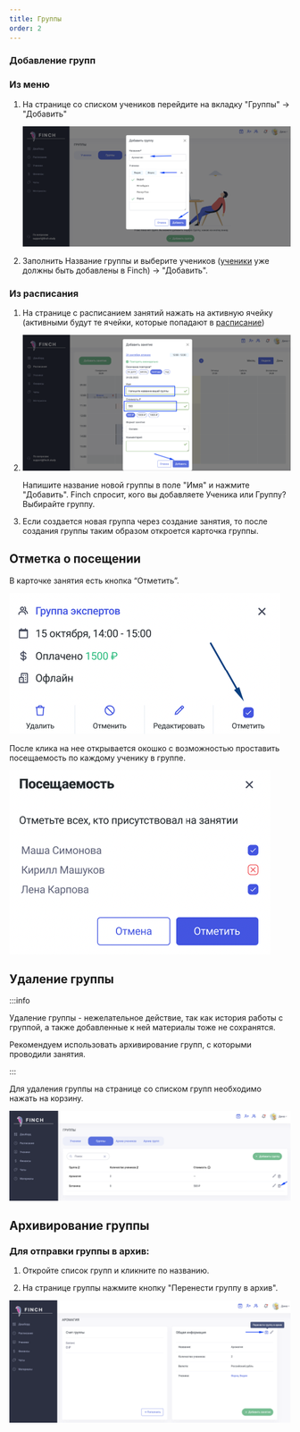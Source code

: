 ```yaml
---
title: Группы
order: 2
---
```


### Добавление групп

### Из меню

1. На странице со списком учеников перейдите на вкладку "Группы" -> "Добавить"

   ![](<../.gitbook/assets/image (90).png>)

2. Заполнить Название группы и выберите учеников ([ученики](./ucheniki#dobavlenie-uchenikov) уже должны быть добавлены в Finch) ->  "Добавить".

### Из расписания

1. На странице с расписанием занятий нажать на активную ячейку (активными будут те ячейки, которые попадают в [расписание](./../zanyatiya-i-videozvonki/raspisanie))

2. ![](<../.gitbook/assets/image (92).png>)

   Напишите название новой группы  в поле "Имя" и нажмите "Добавить". Finch спросит, кого вы добавляете Ученика или Группу? Выбирайте группу.

3. Если создается новая группа через создание занятия, то после создания группы таким образом откроется карточка группы.

## Отметка о посещении

В карточке занятия есть кнопка “Отметить”.

![](<../.gitbook/assets/image (21).png>)

После клика на нее открывается окошко с возможностью проставить посещаемость по каждому ученику в группе.

![](<../.gitbook/assets/image (113).png>)

## Удаление группы

:::info 

Удаление группы - нежелательное действие, так как история работы  с группой, а также добавленные к ней материалы тоже не сохранятся.

Рекомендуем использовать архивирование групп, с которыми проводили занятия.

:::

Для удаления группы на странице со списком групп необходимо нажать на корзину.

![](<../.gitbook/assets/image (95).png>)

## Архивирование группы

### Для отправки группы в архив:

1. Откройте список групп и кликните по названию.

2. На странице группы нажмите кнопку "Перенести группу в архив".

![](<../.gitbook/assets/image (94).png>)